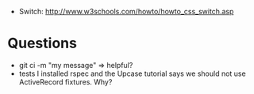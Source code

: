 - Switch: http://www.w3schools.com/howto/howto_css_switch.asp

# Questions
- git ci -m "my message" => helpful?
- tests
I installed rspec and the Upcase tutorial says we should not use ActiveRecord fixtures. Why?
